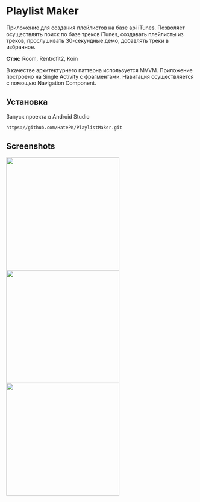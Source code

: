 
# Playlist Maker

Приложение для создания плейлистов на базе api iTunes. Позволяет осуществлять поиск по базе треков iTunes, создавать плейлисты из треков, прослушивать 30-секундные демо, добавлять треки в избранное. 

**Стэк:** Room, Rentrofit2, Koin

В качестве архитектурнего паттерна используется MVVM. Приложение построено на Single Activity с фрагментами. Навигация осуществляется с помощью Navigation Component.

## Установка

Запуск проекта в Android Studio

```bash
https://github.com/HatePK/PlaylistMaker.git
```
    
## Screenshots
<p float="left">
    <img src="https://i.ibb.co/Y00tchL/Screenshot-20240317-150850.png" width="300"> 
    <img src="https://i.ibb.co/Y00tchL/Screenshot-20240317-160329.png" width="300"> 
    <img src="https://i.ibb.co/Y00tchL/Screenshot-20240317-161117.png" width="300"> 
</p>
